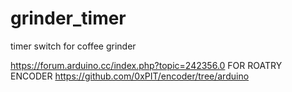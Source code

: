 # grinder_timer
timer switch for coffee grinder

https://forum.arduino.cc/index.php?topic=242356.0 FOR ROATRY ENCODER
https://github.com/0xPIT/encoder/tree/arduino
